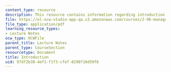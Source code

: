 ```yaml
---
content_type: resource
description: This resource contains information regarding introduction.
file: https://ol-ocw-studio-app-qa.s3.amazonaws.com/courses/2-96-management-in-engineering-fall-2012/97df2b384ef1f1f3cfef8298f10d59f8_MIT2_96F12_lec01.pdf
file_type: application/pdf
learning_resource_types:
- Lecture Notes
ocw_type: OCWFile
parent_title: Lecture Notes
parent_type: CourseSection
resourcetype: Document
title: Introduction
uid: 97df2b38-4ef1-f1f3-cfef-8298f10d59f8
---
```

